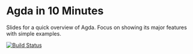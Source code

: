 # Agda in 10 Minutes

Slides for a quick overview of Agda. Focus on showing its major features with simple examples.

[![Build Status](https://travis-ci.org/scott-fleischman/agda-in-10-minutes.svg?branch=master)](https://travis-ci.org/scott-fleischman/agda-in-10-minutes)

